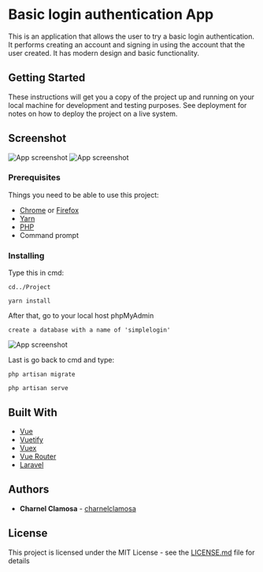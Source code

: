 # Basic login authentication App

This is an application that allows the user to try a basic login authentication. It performs creating an account and signing in using the account that the user created. It has modern design and basic functionality.

## Getting Started

These instructions will get you a copy of the project up and running on your local machine for development and testing purposes. See deployment for notes on how to deploy the project on a live system.

## Screenshot
![App screenshot](https://i.imgur.com/EHasSr2.png)
![App screenshot](https://i.imgur.com/Y8hs7fo.png)

### Prerequisites

Things you need to be able to use this project:

* [Chrome](https://www.google.com/intl/en_ph/chrome/) or [Firefox](https://www.mozilla.org/en-US/firefox/new/)
* [Yarn](https://classic.yarnpkg.com/en/docs/install/#windows-stable)
* [PHP](https://www.php.net/)
* Command prompt

### Installing

Type this in cmd:

```
cd../Project
```
```
yarn install
```

After that, go to your local host phpMyAdmin
```
create a database with a name of 'simplelogin'
```
![App screenshot](https://i.imgur.com/6G1BRGB.png)

Last is go back to cmd and type:
```
php artisan migrate
```
```
php artisan serve
```

## Built With

* [Vue](https://vuejs.org/)
* [Vuetify](https://vuetifyjs.com/en/)
* [Vuex](https://vuex.vuejs.org/)
* [Vue Router](https://router.vuejs.org/)
* [Laravel](https://laravel.com/)

## Authors

* **Charnel Clamosa** - [charnelclamosa](https://github.com/charnelclamosa)

## License

This project is licensed under the MIT License - see the [LICENSE.md](LICENSE.md) file for details

